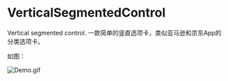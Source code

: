 # VerticalSegmentedControl
Vertical segmented control. 一款简单的竖直选项卡，类似亚马逊和京东App的分类选项卡。

如图：

![Demo.gif](https://github.com/wenzhishen/VerticalSegmentedControl/blob/master/Demo.gif)
